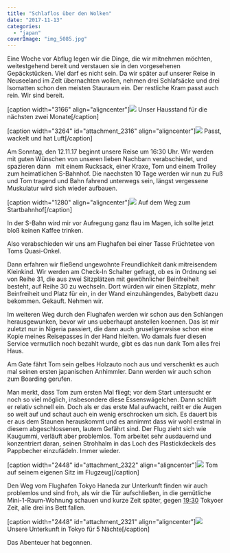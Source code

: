 ```yaml
---
title: "Schlaflos über den Wolken"
date: "2017-11-13"
categories: 
  - "japan"
coverImage: "img_5085.jpg"
---
```


Eine Woche vor Abflug legen wir die Dinge, die wir mitnehmen möchten, weitestgehend bereit und verstauen sie in den vorgesehenen Gepäckstücken. Viel darf es nicht sein. Da wir später auf unserer Reise in Neuseeland im Zelt übernachten wollen, nehmen drei Schlafsäcke und drei Isomatten schon den meisten Stauraum ein. Der restliche Kram passt auch rein. Wir sind bereit.

\[caption width="3166" align="aligncenter"\]![](images/img_5085.jpg) Unser Hausstand für die nächsten zwei Monate\[/caption\]

\[caption width="3264" id="attachment\_2316" align="aligncenter"\]![](images/img_5079.jpg) Passt, wackelt und hat Luft\[/caption\]

Am Sonntag, den 12.11.17 beginnt unsere Reise um 16:30 Uhr. Wir werden mit guten Wünschen von unseren lieben Nachbarn verabschiedet, und spazieren dann   mit einem Rucksack, einer Kraxe, Tom und einem Trolley zum heimatlichen S-Bahnhof. Die naechsten 10 Tage werden wir nun zu Fuß und Tom tragend und Bahn fahrend unterwegs sein, längst vergessene Muskulatur wird sich wieder aufbauen.

\[caption width="1280" align="aligncenter"\]![](images/img_5171.jpg) Auf dem Weg zum Startbahnhof\[/caption\]

In der S-Bahn wird mir vor Aufregung ganz flau im Magen, ich sollte jetzt bloß keinen Kaffee trinken.

Also verabschieden wir uns am Flughafen bei einer Tasse Früchtetee von Toms Quasi-Onkel.

Dann erfahren wir fließend ungewohnte Freundlichkeit dank mitreisendem Kleinkind. Wir werden am Check-In Schalter gefragt, ob es in Ordnung sei von Reihe 31, die aus zwei Sitzplätzen mit gewöhnlicher Beinfreiheit besteht, auf Reihe 30 zu wechseln. Dort würden wir einen Sitzplatz, mehr Beinfreiheit und Platz für ein, in der Wand einzuhängendes, Babybett dazu bekommen. Gekauft. Nehmen wir.

Im weiteren Weg durch den Flughafen werden wir schon aus den Schlangen herausgewunken, bevor wir uns ueberhaupt anstellen koennen. Das ist mir zuletzt nur in Nigeria passiert, die dann auch gruseligerwsise schon eine Kopie meines Reisepasses in der Hand hielten. Wo damals fuer diesen Service vermutlich noch bezahlt wurde, gibt es das nun dank Tom alles frei Haus.

Am Gate fährt Tom sein gelbes Holzauto noch aus und verschenkt es auch mal seinen ersten japanischen Anhimmler. Dann werden wir auch schon zum Boarding gerufen.

Man merkt, dass Tom zum ersten Mal fliegt; vor dem Start untersucht er noch so viel möglich, insbesondere diese Essenswägelchen. Dann schläft er relativ schnell ein. Doch als er das erste Mal aufwacht, reißt er die Augen so weit auf und schaut auch ein wenig erschrocken um sich. Es dauert bis er aus dem Staunen herauskommt und es annimmt dass wir wohl erstmal in diesem abgeschlossenen, lautem Gefährt sind. Der Flug zieht sich wie Kaugummi, verläuft aber problemlos. Tom arbeitet sehr ausdauernd und konzentriert daran, seinen Strohhalm in das Loch des Plastickdeckels des Pappbecher einzufädeln. Immer wieder.

\[caption width="2448" id="attachment\_2322" align="aligncenter"\]![](images/img_5201.jpg) Tom auf seinem eigenen Sitz im Flugzeug\[/caption\]

Den Weg vom Flughafen Tokyo Haneda zur Unterkunft finden wir auch problemlos und sind froh, als wir die Tür aufschließen, in die gemütliche Mini-1-Raum-Wohnung schauen und kurze Zeit später, gegen [19:30](//1) Tokyoer Zeit, alle drei ins Bett fallen.

\[caption width="2448" id="attachment\_2321" align="aligncenter"\]![](images/img_5208.jpg) Unsere Unterkunft in Tokyo für 5 Nächte\[/caption\]

Das Abenteuer hat begonnen.
